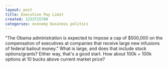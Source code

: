 ```yaml
---
layout: post
title: Executive Pay Limit
created: 1233715700
categories: economy business politics
---
```

"The Obama administration is expected to impose a cap of $500,000 on the compensation of executives at companies that receive large new infusions of federal bailout money." What is large, and does that include stock options/grants? Either way, that's a good start. How about 100k + 100k options at 10 bucks above current market price?

